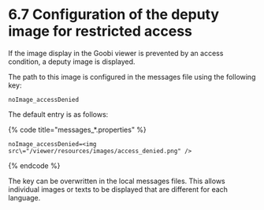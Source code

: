 # 6.7 Configuration of the deputy image for restricted access

If the image display in the Goobi viewer is prevented by an access condition, a deputy image is displayed. 

The path to this image is configured in the messages file using the following key: 

```text
noImage_accessDenied
```

The default entry is as follows: 

{% code title="messages\_\*.properties" %}
```text
noImage_accessDenied=<img src\="/viewer/resources/images/access_denied.png" />
```
{% endcode %}

The key can be overwritten in the local messages files. This allows individual images or texts to be displayed that are different for each language.

